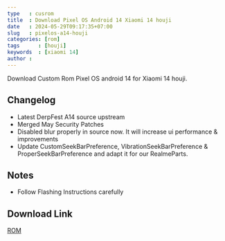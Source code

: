 ```yaml
---
type   : cusrom
title  : Download Pixel OS Android 14 Xiaomi 14 houji
date   : 2024-05-29T09:17:35+07:00
slug   : pixelos-a14-houji
categories: [rom]
tags      : [houji]
keywords  : [xiaomi 14]
author : 
---
```


Download Custom Rom Pixel OS android 14  for Xiaomi 14 houji.

## Changelog
- Latest DerpFest A14 source upstream
- Merged May Security Patches
- Disabled blur properly in source now. It will increase ui performance & improvements
- Update CustomSeekBarPreference, VibrationSeekBarPreference & ProperSeekBarPreference and adapt it for our RealmeParts.

## Notes
- Follow Flashing Instructions carefully


## Download Link
[ROM](/)

